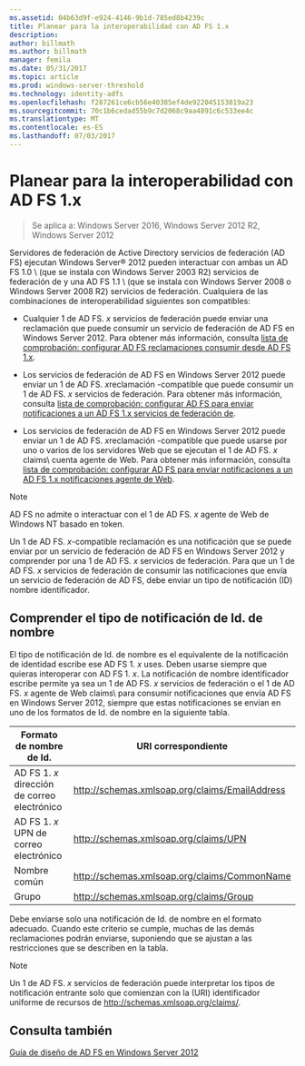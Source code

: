 ```yaml
---
ms.assetid: 04b63d9f-e924-4146-9b1d-785ed8b4239c
title: Planear para la interoperabilidad con AD FS 1.x
description: 
author: billmath
ms.author: billmath
manager: femila
ms.date: 05/31/2017
ms.topic: article
ms.prod: windows-server-threshold
ms.technology: identity-adfs
ms.openlocfilehash: f287261ce6cb56e40385ef4de922045153819a23
ms.sourcegitcommit: 70c1b6cedad55b9c7d2068c9aa4891c6c533ee4c
ms.translationtype: MT
ms.contentlocale: es-ES
ms.lasthandoff: 07/03/2017
---
```

# <a name="planning-for-interoperability-with-ad-fs-1x"></a>Planear para la interoperabilidad con AD FS 1.x

>Se aplica a: Windows Server 2016, Windows Server 2012 R2, Windows Server 2012

Servidores de federación de Active Directory servicios de federación \(AD FS\) ejecutan Windows Server® 2012 pueden interactuar con ambas un AD FS 1.0 \ (que se instala con Windows Server 2003 R2\) servicios de federación de y una AD FS 1.1 \ (que se instala con Windows Server 2008 o Windows Server 2008 R2\) servicios de federación. Cualquiera de las combinaciones de interoperabilidad siguientes son compatibles:  
  
-   Cualquier 1 de AD FS. *x* servicios de federación puede enviar una reclamación que puede consumir un servicio de federación de AD FS en Windows Server 2012. Para obtener más información, consulta [lista de comprobación: configurar AD FS reclamaciones consumir desde AD FS 1.x](../../ad-fs/deployment/Checklist--Configuring-AD-FS--to-Consume-Claims-from-AD-FS-1.x.md).  
  
-   Los servicios de federación de AD FS en Windows Server 2012 puede enviar un 1 de AD FS. *x*reclamación \-compatible que puede consumir un 1 de AD FS. *x* servicios de federación. Para obtener más información, consulta [lista de comprobación: configurar AD FS para enviar notificaciones a un AD FS 1.x servicios de federación de](../../ad-fs/deployment/Checklist--Configuring-AD-FS-to-Send-Claims-to-an-AD-FS-1.x-Federation-Service.md).  
  
-   Los servicios de federación de AD FS en Windows Server 2012 puede enviar un 1 de AD FS. *x*reclamación \-compatible que puede usarse por uno o varios de los servidores Web que se ejecutan el 1 de AD FS. *x* claims\ cuenta agente de Web. Para obtener más información, consulta [lista de comprobación: configurar AD FS para enviar notificaciones a un AD FS 1.x notificaciones agente de Web](../../ad-fs/deployment/Checklist--Configuring-AD-FS-to-Send-Claims-to-an-AD-FS-1.x-Claims-Aware-Web-Agent.md).  
  
> [!NOTE]  
> AD FS no admite o interactuar con el 1 de AD FS. *x* agente de Web de Windows NT basado en token.  
  
Un 1 de AD FS. *x*\-compatible reclamación es una notificación que se puede enviar por un servicio de federación de AD FS en Windows Server 2012 y comprender por una 1 de AD FS. *x* servicios de federación. Para que un 1 de AD FS. *x* servicios de federación de consumir las notificaciones que envía un servicio de federación de AD FS, debe enviar un tipo de notificación \(ID\) nombre identificador.  
  
## <a name="understanding-the-name-id-claim-type"></a>Comprender el tipo de notificación de Id. de nombre  
El tipo de notificación de Id. de nombre es el equivalente de la notificación de identidad escribe ese AD FS 1. *x* uses. Deben usarse siempre que quieras interoperar con AD FS 1. *x*. La notificación de nombre identificador escribe permite ya sea un 1 de AD FS. *x* servicios de federación o el 1 de AD FS. *x* agente de Web claims\ para consumir notificaciones que envía AD FS en Windows Server 2012, siempre que estas notificaciones se envían en uno de los formatos de Id. de nombre en la siguiente tabla.  
  
|Formato de nombre de Id.|URI correspondiente|  
|------------------|---------------------|  
|AD FS 1. *x* dirección de correo electrónico|http://schemas.xmlsoap.org/claims/EmailAddress|  
|AD FS 1. *x* UPN de correo electrónico|http://schemas.xmlsoap.org/claims/UPN|  
|Nombre común|http://schemas.xmlsoap.org/claims/CommonName|  
|Grupo|http://schemas.xmlsoap.org/claims/Group|  
  
Debe enviarse solo una notificación de Id. de nombre en el formato adecuado. Cuando este criterio se cumple, muchas de las demás reclamaciones podrán enviarse, suponiendo que se ajustan a las restricciones que se describen en la tabla.  
  
> [!NOTE]  
> Un 1 de AD FS. *x* servicios de federación puede interpretar los tipos de notificación entrante solo que comienzan con la \(URI\) identificador uniforme de recursos de http://schemas.xmlsoap.org/claims/.  
  
## <a name="see-also"></a>Consulta también
[Guía de diseño de AD FS en Windows Server 2012](AD-FS-Design-Guide-in-Windows-Server-2012.md)
